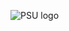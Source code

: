 ![PSU logo](https://en.wikipedia.org/wiki/Penn_State_Nittany_Lions#/media/File:Penn_State_Nittany_Lions_logo.svg)
